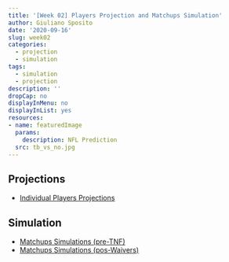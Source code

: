 ```yaml
---
title: '[Week 02] Players Projection and Matchups Simulation'
author: Giuliano Sposito
date: '2020-09-16'
slug: week02
categories:
  - projection
  - simulation
tags:
  - simulation
  - projection
description: ''
dropCap: no
displayInMenu: no
displayInList: yes
resources:
- name: featuredImage
  params:
    description: NFL Prediction
  src: tb_vs_no.jpg
---
```


<!--more-->

## Projections

- [Individual Players Projections](/reports/2020/ffa_players_projection_week2.html)

## Simulation

- [Matchups Simulations (pre-TNF)](/reports/2020/dudes_simulation_v5_week2_preTNF.html)
- [Matchups Simulations (pos-Waivers)](/reports/2020/dudes_simulation_v5_week2_posWaivers.html)